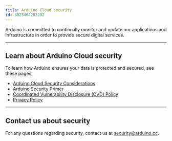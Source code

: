 ```yaml
---
title: Arduino Cloud security
id: 8825464283292
---
```


Arduino is committed to continually monitor and update our applications and infrastructure in order to provide secure digital services.

---

## Learn about Arduino Cloud security

To learn how Arduino ensures your data is protected and secured, see these pages:

* [Arduino Cloud Security Considerations](https://docs.arduino.cc/arduino-cloud/features/security-considerations)
* [Arduino Security Primer](https://blog.arduino.cc/2020/07/02/arduino-security-primer/)
* [Coordinated Vulnerability Disclosure (CVD) Policy](https://www.arduino.cc/en/security)
* [Privacy Policy](https://www.arduino.cc/en/privacy-policy)

---

## Contact us about security

For any questions regarding security, contact us at security@arduino.cc.

